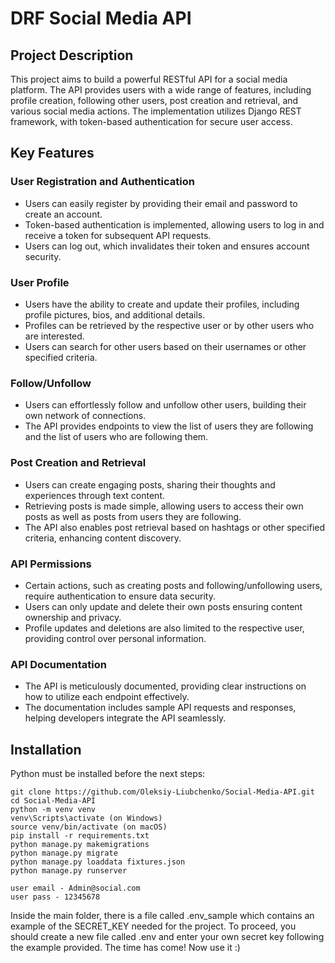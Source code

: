 # DRF Social Media API

## Project Description

This project aims to build a powerful RESTful API for a social media platform. The API provides users with a wide range of features,
including profile creation, following other users, post creation and retrieval, 
and various social media actions. The implementation utilizes Django REST framework, with token-based authentication for secure user access.

## Key Features

### User Registration and Authentication

- Users can easily register by providing their email and password to create an account.
- Token-based authentication is implemented, allowing users to log in and receive a token for subsequent API requests.
- Users can log out, which invalidates their token and ensures account security.

### User Profile

- Users have the ability to create and update their profiles, including profile pictures, bios, and additional details.
- Profiles can be retrieved by the respective user or by other users who are interested.
- Users can search for other users based on their usernames or other specified criteria.

### Follow/Unfollow

- Users can effortlessly follow and unfollow other users, building their own network of connections.
- The API provides endpoints to view the list of users they are following and the list of users who are following them.

### Post Creation and Retrieval

- Users can create engaging posts, sharing their thoughts and experiences through text content.
- Retrieving posts is made simple, allowing users to access their own posts as well as posts from users they are following.
- The API also enables post retrieval based on hashtags or other specified criteria, enhancing content discovery.

### API Permissions

- Certain actions, such as creating posts and following/unfollowing users, require authentication to ensure data security.
- Users can only update and delete their own posts ensuring content ownership and privacy.
- Profile updates and deletions are also limited to the respective user, providing control over personal information.

### API Documentation

- The API is meticulously documented, providing clear instructions on how to utilize each endpoint effectively.
- The documentation includes sample API requests and responses, helping developers integrate the API seamlessly.

## Installation

Python must be installed before the next steps:

```shell
git clone https://github.com/Oleksiy-Liubchenko/Social-Media-API.git
cd Social-Media-API
python -m venv venv
venv\Scripts\activate (on Windows)
source venv/bin/activate (on macOS)
pip install -r requirements.txt
python manage.py makemigrations
python manage.py migrate
python manage.py loaddata fixtures.json
python manage.py runserver

user email - Admin@social.com
user pass - 12345678
```

Inside the main folder, there is a file called .env_sample which contains an example of the SECRET_KEY needed for the project. To proceed, you should create a new file called .env and enter your own secret key following the example provided. The time has come! Now use it :)